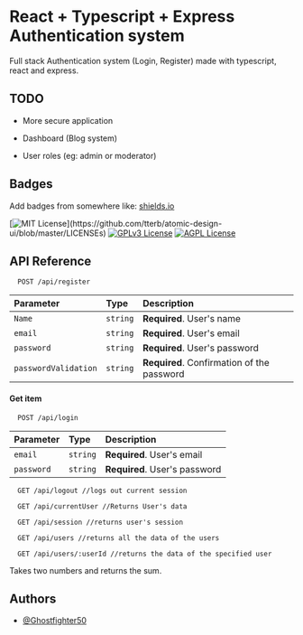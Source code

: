 
# React + Typescript + Express Authentication system

Full stack Authentication system (Login, Register) made with typescript, react and express.



## TODO

- More secure application

- Dashboard (Blog system)

- User roles (eg: admin or moderator)


## Badges

Add badges from somewhere like: [shields.io](https://shields.io/)

[![MIT License](https://img.shields.io/apm/l/atomic-design-ui.svg?)](https://github.com/tterb/atomic-design-ui/blob/master/LICENSEs)
[![GPLv3 License](https://img.shields.io/badge/License-GPL%20v3-yellow.svg)](https://opensource.org/licenses/)
[![AGPL License](https://img.shields.io/badge/license-AGPL-blue.svg)](http://www.gnu.org/licenses/agpl-3.0)


## API Reference


```
  POST /api/register
```

| Parameter | Type     | Description                |
| :-------- | :------- | :------------------------- |
| `Name` | `string` | **Required**. User's name    |
| `email` | `string` | **Required**. User's email    |
| `password` | `string` | **Required**. User's password    |
| `passwordValidation` | `string` | **Required**. Confirmation of the password    |

#### Get item

```http
  POST /api/login
```

| Parameter | Type     | Description                       |
| :-------- | :------- | :-------------------------------- |
| `email`      | `string` | **Required**. User's email |
| `password`      | `string` | **Required**. User's password |

```
  GET /api/logout //logs out current session
```
```
  GET /api/currentUser //Returns User's data
```
```
  GET /api/session //returns user's session
```
```
  GET /api/users //returns all the data of the users
```
```
  GET /api/users/:userId //returns the data of the specified user
```

Takes two numbers and returns the sum.


## Authors

- [@Ghostfighter50](https://www.github.com/Ghostfighter50)


